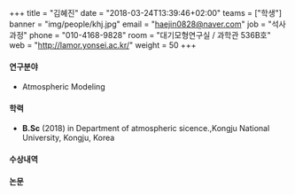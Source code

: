 +++
title = "김혜진"
date = "2018-03-24T13:39:46+02:00"
teams = ["학생"]
banner = "img/people/khj.jpg"
email = "haejin0828@naver.com"
job = "석사과정"
phone = "010-4168-9828"
room = "대기모형연구실 / 과학관 536B호"
web = "http://lamor.yonsei.ac.kr/"
weight = 50
+++

#### 연구분야
+ Atmospheric Modeling

#### 학력
+ **B.Sc** (2018) in Department of atmospheric sicence.,Kongju National University, Kongju, Korea

#### 수상내역


#### 논문

